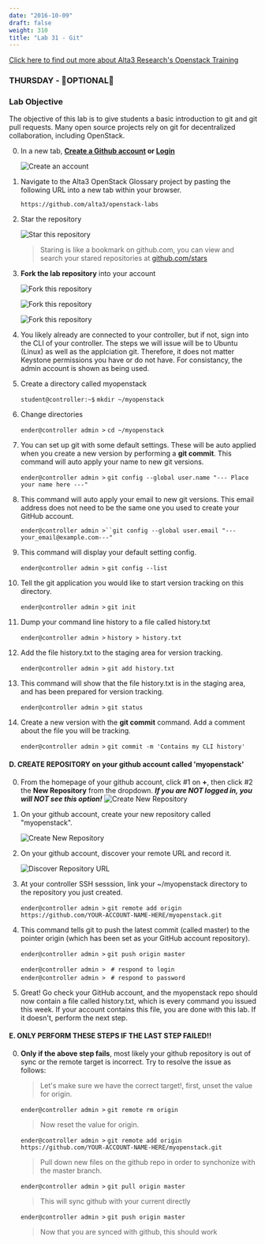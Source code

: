 ```yaml
---
date: "2016-10-09"
draft: false
weight: 310 
title: "Lab 31 - Git"
---
```

[Click here to find out more about Alta3 Research's Openstack Training](https://alta3.com/courses/openstack)

### THURSDAY - &#x1F528;OPTIONAL&#x1F528;

### Lab Objective

The objective of this lab is to give students a basic introduction to git and git pull requests.  Many open source projects rely on git for decentralized collaboration, including OpenStack.

0. In a new tab, **[Create a Github account](https://github.com/join) or [Login](https://github.com/login)**

    ![Create an account](https://i.imgur.com/uTDaD5s.png)

0. Navigate to the Alta3 OpenStack Glossary project by pasting the following URL into a new tab within your browser.

    `https://github.com/alta3/openstack-labs`      

0. Star the repository

    ![Star this repository](https://i.imgur.com/LLAQVg7.png)

    > Staring is like a bookmark on github.com,  you can view and search your stared repositories at [github.com/stars](github.com/stars)

0. **Fork the lab repository** into your account

    ![Fork this repository](https://i.imgur.com/JJc2Dht.png)

    ![Fork this repository](https://i.imgur.com/S9iDb2e.png)

    ![Fork this repository](https://i.imgur.com/Ro71WF6.png)

0. You likely already are connected to your controller, but if not, sign into the CLI of your controller. The steps we will issue will be to Ubuntu (Linux) as well as the applciation git. Therefore, it does not matter Keystone permissions you have or do not have. For consistancy, the admin account is shown as being used.

0. Create a directory called myopenstack

    `student@controller:~$` `mkdir ~/myopenstack`

0. Change directories

    `ender@controller admin >` `cd ~/myopenstack`

0. You can set up git with some default settings. These will be auto applied when you create a new version by performing a **git commit**. This command will auto apply your name to new git versions.

    `ender@controller admin >` `git config --global user.name "--- Place your name here ---"`

0. This command will auto apply your email to new git versions. This email address does not need to be the same one you used to create your GitHub account.

    `ender@controller admin >``git config --global user.email "---your_email@example.com---"`

0. This command will display your default setting config.

    `ender@controller admin >` `git config --list`

0. Tell the git application you would like to start version tracking on this directory.

    `ender@controller admin >` `git init`

0. Dump your command line history to a file called history.txt

    `ender@controller admin >` `history > history.txt`
    
0. Add the file history.txt to the staging area for version tracking.
    
    `ender@controller admin >` `git add history.txt`
    
0. This command will show that the file history.txt is in the staging area, and has been prepared for version tracking.

    `ender@controller admin >` `git status`
    
0. Create a new version with the **git commit** command. Add a comment about the file you will be tracking.

    `ender@controller admin >` `git commit -m 'Contains my CLI history'`

#### D. CREATE REPOSITORY on your github account called 'myopenstack'

0. From the homepage of your github account, click #1 on **+**, then click #2 the **New Repository** from the dropdown. ***If you are NOT logged in, you will NOT see this option!***
    ![Create New Repository](https://i.imgur.com/t4EBwol.png)

0. On your github account, create your new repository called "myopenstack".
 
    ![Create New Repository](https://i.imgur.com/VbWc0uW.png)

0. On your github account, discover your remote URL and record it.

    ![Discover Repository URL](https://i.imgur.com/5vA6Fag.png)

0. At your controller SSH sesssion, link your ~/myopenstack directory to the repository you just created.

    `ender@controller admin >` `git remote add origin https://github.com/YOUR-ACCOUNT-NAME-HERE/myopenstack.git`

0. This command tells git to push the latest commit (called master) to the pointer origin (which has been set as your GitHub account repository).

    `ender@controller admin >` `git push origin master`

    `ender@controller admin >` ` # respond to login`  
    `ender@controller admin >` ` # respond to password`

0. Great! Go check your GitHub account, and the myopenstack repo should now contain a file called history.txt, which is every command you issued this week. If your account contains this file, you are done with this lab. If it doesn't, perform the next step.

#### E. ONLY PERFORM THESE STEPS IF THE LAST STEP FAILED!!

0. **Only if the above step fails**, most likely your github repository is out of sync or the remote target is incorrect. Try to resolve the issue as follows:

    > Let's make sure we have the correct target!, first, unset the value for origin.  

    `ender@controller admin >` `git remote rm origin`
    
    > Now reset the value for origin.

    `ender@controller admin >` `git remote add origin https://github.com/YOUR-ACCOUNT-NAME-HERE/myopenstack.git`  

    > Pull down new files on the github repo in order to synchonize with the master branch.  

    `ender@controller admin >` `git pull origin master`

    > This will sync github with your current directly

    `ender@controller admin >` `git push origin master`

    > Now that you are synced with github, this should work
